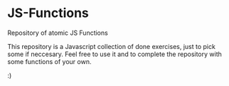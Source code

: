 # JS-Functions
Repository of atomic JS Functions

This repository is a Javascript collection of done exercises, just to pick some if neccesary.
Feel free to use it and to complete the repository with some functions of your own.

:)
